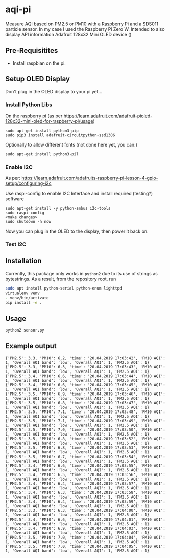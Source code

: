 # aqi-pi
Measure AQI based on PM2.5 or PM10 with a Raspberry Pi and a SDS011 particle sensor.  In my case I used the Raspberry Pi Zero W.
Intended to also display API information Adafruit 128x32 Mini OLED device ()

## Pre-Requisitites

* Install raspbian on the pi.



## Setup OLED Display

Don't plug in the OLED display to your pi yet...

### Install Python Libs
On the raspberry pi (as per https://learn.adafruit.com/adafruit-pioled-128x32-mini-oled-for-raspberry-pi/usage)
```
sudo apt-get install python3-pip
sudo pip3 install adafruit-circuitpython-ssd1306

```
Optionally to allow different fonts (not done here yet, you can:)

```
sudo apt-get install python3-pil
```

### Enable I2C
As per: https://learn.adafruit.com/adafruits-raspberry-pi-lesson-4-gpio-setup/configuring-i2c

Use raspi-config to enable I2C Interface and install required (testing?) software

```
sudo apt-get install -y python-smbus i2c-tools
sudo raspi-config
<make changes>
sudo shutdown -h now
```

Now you can plug in the OLED to the display, then power it back on.

### Test I2C



## Installation
Currently, this package only works in `python2` due to its use of strings as bytestrings. As a result, from the 
repository root, run
```bash
sudo apt install python-serial python-enum lighttpd
virtualenv venv
. venv/bin/activate
pip install -e .
```

## Usage
```bash
python2 sensor.py
```

## Example output
```
{'PM2.5': 3.3, 'PM10': 6.2, 'time': '20.04.2019 17:03:42', 'PM10 AQI': 1, 'Overall AQI band': 'low', 'Overall AQI': 1, 'PM2.5 AQI': 1}
{'PM2.5': 3.3, 'PM10': 6.3, 'time': '20.04.2019 17:03:43', 'PM10 AQI': 1, 'Overall AQI band': 'low', 'Overall AQI': 1, 'PM2.5 AQI': 1}
{'PM2.5': 3.4, 'PM10': 6.6, 'time': '20.04.2019 17:03:44', 'PM10 AQI': 1, 'Overall AQI band': 'low', 'Overall AQI': 1, 'PM2.5 AQI': 1}
{'PM2.5': 3.4, 'PM10': 6.6, 'time': '20.04.2019 17:03:45', 'PM10 AQI': 1, 'Overall AQI band': 'low', 'Overall AQI': 1, 'PM2.5 AQI': 1}
{'PM2.5': 3.5, 'PM10': 6.9, 'time': '20.04.2019 17:03:46', 'PM10 AQI': 1, 'Overall AQI band': 'low', 'Overall AQI': 1, 'PM2.5 AQI': 1}
{'PM2.5': 3.5, 'PM10': 6.8, 'time': '20.04.2019 17:03:47', 'PM10 AQI': 1, 'Overall AQI band': 'low', 'Overall AQI': 1, 'PM2.5 AQI': 1}
{'PM2.5': 3.5, 'PM10': 7.1, 'time': '20.04.2019 17:03:48', 'PM10 AQI': 1, 'Overall AQI band': 'low', 'Overall AQI': 1, 'PM2.5 AQI': 1}
{'PM2.5': 3.5, 'PM10': 7.1, 'time': '20.04.2019 17:03:49', 'PM10 AQI': 1, 'Overall AQI band': 'low', 'Overall AQI': 1, 'PM2.5 AQI': 1}
{'PM2.5': 3.5, 'PM10': 7.0, 'time': '20.04.2019 17:03:50', 'PM10 AQI': 1, 'Overall AQI band': 'low', 'Overall AQI': 1, 'PM2.5 AQI': 1}
{'PM2.5': 3.5, 'PM10': 6.8, 'time': '20.04.2019 17:03:52', 'PM10 AQI': 1, 'Overall AQI band': 'low', 'Overall AQI': 1, 'PM2.5 AQI': 1}
{'PM2.5': 3.5, 'PM10': 6.8, 'time': '20.04.2019 17:03:53', 'PM10 AQI': 1, 'Overall AQI band': 'low', 'Overall AQI': 1, 'PM2.5 AQI': 1}
{'PM2.5': 3.5, 'PM10': 6.7, 'time': '20.04.2019 17:03:54', 'PM10 AQI': 1, 'Overall AQI band': 'low', 'Overall AQI': 1, 'PM2.5 AQI': 1}
{'PM2.5': 3.4, 'PM10': 6.6, 'time': '20.04.2019 17:03:55', 'PM10 AQI': 1, 'Overall AQI band': 'low', 'Overall AQI': 1, 'PM2.5 AQI': 1}
{'PM2.5': 3.4, 'PM10': 6.5, 'time': '20.04.2019 17:03:56', 'PM10 AQI': 1, 'Overall AQI band': 'low', 'Overall AQI': 1, 'PM2.5 AQI': 1}
{'PM2.5': 3.4, 'PM10': 6.4, 'time': '20.04.2019 17:03:57', 'PM10 AQI': 1, 'Overall AQI band': 'low', 'Overall AQI': 1, 'PM2.5 AQI': 1}
{'PM2.5': 3.4, 'PM10': 6.3, 'time': '20.04.2019 17:03:58', 'PM10 AQI': 1, 'Overall AQI band': 'low', 'Overall AQI': 1, 'PM2.5 AQI': 1}
{'PM2.5': 3.4, 'PM10': 6.4, 'time': '20.04.2019 17:03:59', 'PM10 AQI': 1, 'Overall AQI band': 'low', 'Overall AQI': 1, 'PM2.5 AQI': 1}
{'PM2.5': 3.3, 'PM10': 6.3, 'time': '20.04.2019 17:04:00', 'PM10 AQI': 1, 'Overall AQI band': 'low', 'Overall AQI': 1, 'PM2.5 AQI': 1}
{'PM2.5': 3.4, 'PM10': 6.6, 'time': '20.04.2019 17:04:01', 'PM10 AQI': 1, 'Overall AQI band': 'low', 'Overall AQI': 1, 'PM2.5 AQI': 1}
{'PM2.5': 3.4, 'PM10': 6.9, 'time': '20.04.2019 17:04:03', 'PM10 AQI': 1, 'Overall AQI band': 'low', 'Overall AQI': 1, 'PM2.5 AQI': 1}
{'PM2.5': 3.5, 'PM10': 7.0, 'time': '20.04.2019 17:04:04', 'PM10 AQI': 1, 'Overall AQI band': 'low', 'Overall AQI': 1, 'PM2.5 AQI': 1}
{'PM2.5': 3.5, 'PM10': 7.0, 'time': '20.04.2019 17:04:05', 'PM10 AQI': 1, 'Overall AQI band': 'low', 'Overall AQI': 1, 'PM2.5 AQI': 1}
```
